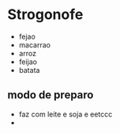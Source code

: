 # Strogonofe 

- fejao
- macarrao 
- arroz
- feijao
- batata

  



## modo de preparo

- faz com leite e soja e eetccc
- 
